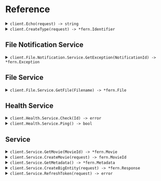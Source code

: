 # Reference
<details><summary><code>client.Echo(request) -> string</code></summary>
<dl>
<dd>

#### 🔌 Usage

<dl>
<dd>

<dl>
<dd>

```go
client.Echo(
        context.TODO(),
        request,
    )
}
```
</dd>
</dl>
</dd>
</dl>

#### ⚙️ Parameters

<dl>
<dd>

<dl>
<dd>

**request:** `string` 
    
</dd>
</dl>
</dd>
</dl>


</dd>
</dl>
</details>

<details><summary><code>client.CreateType(request) -> *fern.Identifier</code></summary>
<dl>
<dd>

#### 🔌 Usage

<dl>
<dd>

<dl>
<dd>

```go
client.Echo(
        context.TODO(),
        request,
    )
}
```
</dd>
</dl>
</dd>
</dl>

#### ⚙️ Parameters

<dl>
<dd>

<dl>
<dd>

**request:** `*fern.Type` 
    
</dd>
</dl>
</dd>
</dl>


</dd>
</dl>
</details>

## File Notification Service
<details><summary><code>client.File.Notification.Service.GetException(NotificationId) -> *fern.Exception</code></summary>
<dl>
<dd>

#### 🔌 Usage

<dl>
<dd>

<dl>
<dd>

```go
client.File.Notification.Service.GetException(
        context.TODO(),
        "notification-hsy129x",
    )
}
```
</dd>
</dl>
</dd>
</dl>

#### ⚙️ Parameters

<dl>
<dd>

<dl>
<dd>

**notificationId:** `string` 
    
</dd>
</dl>
</dd>
</dl>


</dd>
</dl>
</details>

## File Service
<details><summary><code>client.File.Service.GetFile(Filename) -> *fern.File</code></summary>
<dl>
<dd>

#### 📝 Description

<dl>
<dd>

<dl>
<dd>

This endpoint returns a file by its name.
</dd>
</dl>
</dd>
</dl>

#### 🔌 Usage

<dl>
<dd>

<dl>
<dd>

```go
request := &fern.GetFileRequest{
        XFileApiVersion: "0.0.2",
    }
client.File.Service.GetFile(
        context.TODO(),
        "file.txt",
        request,
    )
}
```
</dd>
</dl>
</dd>
</dl>

#### ⚙️ Parameters

<dl>
<dd>

<dl>
<dd>

**filename:** `string` — This is a filename
    
</dd>
</dl>
</dd>
</dl>


</dd>
</dl>
</details>

## Health Service
<details><summary><code>client.Health.Service.Check(Id) -> error</code></summary>
<dl>
<dd>

#### 📝 Description

<dl>
<dd>

<dl>
<dd>

This endpoint checks the health of a resource.
</dd>
</dl>
</dd>
</dl>

#### 🔌 Usage

<dl>
<dd>

<dl>
<dd>

```go
client.Health.Service.Check(
        context.TODO(),
        "id-2sdx82h",
    )
}
```
</dd>
</dl>
</dd>
</dl>

#### ⚙️ Parameters

<dl>
<dd>

<dl>
<dd>

**id:** `string` — The id to check
    
</dd>
</dl>
</dd>
</dl>


</dd>
</dl>
</details>

<details><summary><code>client.Health.Service.Ping() -> bool</code></summary>
<dl>
<dd>

#### 📝 Description

<dl>
<dd>

<dl>
<dd>

This endpoint checks the health of the service.
</dd>
</dl>
</dd>
</dl>

#### 🔌 Usage

<dl>
<dd>

<dl>
<dd>

```go
client.Health.Service.Ping(
        context.TODO(),
    )
}
```
</dd>
</dl>
</dd>
</dl>


</dd>
</dl>
</details>

## Service
<details><summary><code>client.Service.GetMovie(MovieId) -> *fern.Movie</code></summary>
<dl>
<dd>

#### 🔌 Usage

<dl>
<dd>

<dl>
<dd>

```go
client.Service.GetMovie(
        context.TODO(),
        "movie-c06a4ad7",
    )
}
```
</dd>
</dl>
</dd>
</dl>

#### ⚙️ Parameters

<dl>
<dd>

<dl>
<dd>

**movieId:** `fern.MovieId` 
    
</dd>
</dl>
</dd>
</dl>


</dd>
</dl>
</details>

<details><summary><code>client.Service.CreateMovie(request) -> fern.MovieId</code></summary>
<dl>
<dd>

#### 🔌 Usage

<dl>
<dd>

<dl>
<dd>

```go
request := &fern.Movie{
        Id: "movie-c06a4ad7",
        Prequel: fern.String(
            "movie-cv9b914f",
        ),
        Title: "The Boy and the Heron",
        From: "Hayao Miyazaki",
        Rating: 8,
        Tag: "tag-wf9as23d",
        Metadata: map[string]any{
            "actors": []any{
                "Christian Bale",
                "Florence Pugh",
                "Willem Dafoe",
            },
            "releaseDate": "2023-12-08",
            "ratings": map[string]any{
                "rottenTomatoes": 97,
                "imdb": 7.6,
            },
        },
        Revenue: 1000000,
    }
client.Service.CreateMovie(
        context.TODO(),
        request,
    )
}
```
</dd>
</dl>
</dd>
</dl>

#### ⚙️ Parameters

<dl>
<dd>

<dl>
<dd>

**request:** `*fern.Movie` 
    
</dd>
</dl>
</dd>
</dl>


</dd>
</dl>
</details>

<details><summary><code>client.Service.GetMetadata() -> *fern.Metadata</code></summary>
<dl>
<dd>

#### 🔌 Usage

<dl>
<dd>

<dl>
<dd>

```go
request := &fern.GetMetadataRequest{
        Shallow: fern.Bool(
            false,
        ),
        Tag: []*string{
            fern.String(
                "development",
            ),
        },
        XApiVersion: "0.0.1",
    }
client.Service.GetMetadata(
        context.TODO(),
        request,
    )
}
```
</dd>
</dl>
</dd>
</dl>

#### ⚙️ Parameters

<dl>
<dd>

<dl>
<dd>

**shallow:** `*bool` 
    
</dd>
</dl>

<dl>
<dd>

**tag:** `*string` 
    
</dd>
</dl>

<dl>
<dd>

**xApiVersion:** `string` 
    
</dd>
</dl>
</dd>
</dl>


</dd>
</dl>
</details>

<details><summary><code>client.Service.CreateBigEntity(request) -> *fern.Response</code></summary>
<dl>
<dd>

#### 🔌 Usage

<dl>
<dd>

<dl>
<dd>

```go
request := &fern.BigEntity{
        CastMember: &fern.CastMember{
            Actor: &fern.Actor{
                Name: "name",
                Id: "id",
            },
        },
        ExtendedMovie: &fern.ExtendedMovie{
            Cast: []string{
                "cast",
                "cast",
            },
            Id: "id",
            Prequel: fern.String(
                "prequel",
            ),
            Title: "title",
            From: "from",
            Rating: 1.1,
            Tag: "tag",
            Book: fern.String(
                "book",
            ),
            Metadata: map[string]any{
                "metadata": map[string]any{
                    "key": "value",
                },
            },
            Revenue: 1000000,
        },
        Entity: &fern.Entity{
            Type: &fern.Type{
                BasicType: fern.BasicTypePrimitive,
            },
            Name: "name",
        },
        Metadata: &fern.Metadata{
            Extra: map[string]string{
                "extra": "extra",
            },
            Tags: []string{
                "tags",
            },
        },
        CommonMetadata: &commons.Metadata{
            Id: "id",
            Data: map[string]string{
                "data": "data",
            },
            JsonString: fern.String(
                "jsonString",
            ),
        },
        EventInfo: &commons.EventInfo{
            Metadata: &commons.Metadata{
                Id: "id",
                Data: map[string]string{
                    "data": "data",
                },
                JsonString: fern.String(
                    "jsonString",
                ),
            },
        },
        Data: &commons.Data{},
        Migration: &fern.Migration{
            Name: "name",
            Status: fern.MigrationStatusRunning,
        },
        Exception: &fern.Exception{
            Generic: &fern.ExceptionInfo{
                ExceptionType: "exceptionType",
                ExceptionMessage: "exceptionMessage",
                ExceptionStacktrace: "exceptionStacktrace",
            },
        },
        Test: &fern.Test{},
        Node: &fern.Node{
            Name: "name",
            Nodes: []*fern.Node{
                &fern.Node{
                    Name: "name",
                    Nodes: []*fern.Node{
                        &fern.Node{
                            Name: "name",
                            Nodes: []*fern.Node{},
                            Trees: []*fern.Tree{},
                        },
                        &fern.Node{
                            Name: "name",
                            Nodes: []*fern.Node{},
                            Trees: []*fern.Tree{},
                        },
                    },
                    Trees: []*fern.Tree{
                        &fern.Tree{
                            Nodes: []*fern.Node{},
                        },
                        &fern.Tree{
                            Nodes: []*fern.Node{},
                        },
                    },
                },
                &fern.Node{
                    Name: "name",
                    Nodes: []*fern.Node{
                        &fern.Node{
                            Name: "name",
                            Nodes: []*fern.Node{},
                            Trees: []*fern.Tree{},
                        },
                        &fern.Node{
                            Name: "name",
                            Nodes: []*fern.Node{},
                            Trees: []*fern.Tree{},
                        },
                    },
                    Trees: []*fern.Tree{
                        &fern.Tree{
                            Nodes: []*fern.Node{},
                        },
                        &fern.Tree{
                            Nodes: []*fern.Node{},
                        },
                    },
                },
            },
            Trees: []*fern.Tree{
                &fern.Tree{
                    Nodes: []*fern.Node{
                        &fern.Node{
                            Name: "name",
                            Nodes: []*fern.Node{},
                            Trees: []*fern.Tree{},
                        },
                        &fern.Node{
                            Name: "name",
                            Nodes: []*fern.Node{},
                            Trees: []*fern.Tree{},
                        },
                    },
                },
                &fern.Tree{
                    Nodes: []*fern.Node{
                        &fern.Node{
                            Name: "name",
                            Nodes: []*fern.Node{},
                            Trees: []*fern.Tree{},
                        },
                        &fern.Node{
                            Name: "name",
                            Nodes: []*fern.Node{},
                            Trees: []*fern.Tree{},
                        },
                    },
                },
            },
        },
        Directory: &fern.Directory{
            Name: "name",
            Files: []*fern.File{
                &fern.File{
                    Name: "name",
                    Contents: "contents",
                },
                &fern.File{
                    Name: "name",
                    Contents: "contents",
                },
            },
            Directories: []*fern.Directory{
                &fern.Directory{
                    Name: "name",
                    Files: []*fern.File{
                        &fern.File{
                            Name: "name",
                            Contents: "contents",
                        },
                        &fern.File{
                            Name: "name",
                            Contents: "contents",
                        },
                    },
                    Directories: []*fern.Directory{
                        &fern.Directory{
                            Name: "name",
                            Files: []*fern.File{},
                            Directories: []*fern.Directory{},
                        },
                        &fern.Directory{
                            Name: "name",
                            Files: []*fern.File{},
                            Directories: []*fern.Directory{},
                        },
                    },
                },
                &fern.Directory{
                    Name: "name",
                    Files: []*fern.File{
                        &fern.File{
                            Name: "name",
                            Contents: "contents",
                        },
                        &fern.File{
                            Name: "name",
                            Contents: "contents",
                        },
                    },
                    Directories: []*fern.Directory{
                        &fern.Directory{
                            Name: "name",
                            Files: []*fern.File{},
                            Directories: []*fern.Directory{},
                        },
                        &fern.Directory{
                            Name: "name",
                            Files: []*fern.File{},
                            Directories: []*fern.Directory{},
                        },
                    },
                },
            },
        },
        Moment: &fern.Moment{
            Id: uuid.MustParse(
                "d5e9c84f-c2b2-4bf4-b4b0-7ffd7a9ffc32",
            ),
            Date: fern.MustParseDateTime(
                "2023-01-15",
            ),
            Datetime: fern.MustParseDateTime(
                "2024-01-15T09:30:00Z",
            ),
        },
    }
client.Service.CreateBigEntity(
        context.TODO(),
        request,
    )
}
```
</dd>
</dl>
</dd>
</dl>

#### ⚙️ Parameters

<dl>
<dd>

<dl>
<dd>

**request:** `*fern.BigEntity` 
    
</dd>
</dl>
</dd>
</dl>


</dd>
</dl>
</details>

<details><summary><code>client.Service.RefreshToken(request) -> error</code></summary>
<dl>
<dd>

#### 🔌 Usage

<dl>
<dd>

<dl>
<dd>

```go
client.Service.RefreshToken(
        context.TODO(),
        nil,
    )
}
```
</dd>
</dl>
</dd>
</dl>

#### ⚙️ Parameters

<dl>
<dd>

<dl>
<dd>

**request:** `*fern.RefreshTokenRequest` 
    
</dd>
</dl>
</dd>
</dl>


</dd>
</dl>
</details>
